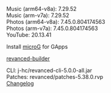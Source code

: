 Music (arm64-v8a): 7.29.52  
Music (arm-v7a): 7.29.52  
Photos (arm64-v8a): 7.45.0.804174563  
Photos (arm-v7a): 7.45.0.804174563  
YouTube: 20.13.41  

Install [microG](https://github.com/ReVanced/GmsCore/releases) for GApps  

[revanced-builder](https://github.com/geologically/revanced-builder)
  
CLI: j-hc/revanced-cli-5.0.0-all.jar  
Patches: revanced/patches-5.38.0.rvp  
[Changelog](https://github.com/revanced/revanced-patches/releases/tag/v5.38.0)  
